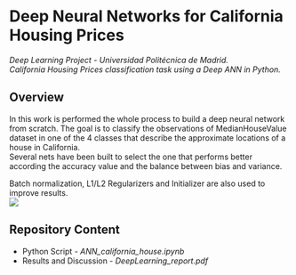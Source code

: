 # Deep Neural Networks for California Housing Prices
*Deep Learning Project - Universidad Politécnica de Madrid.    
California Housing Prices classification task using a Deep ANN in Python.*

## Overview 
In this work is performed the whole process to build a deep neural network from scratch.   The goal is to classify the observations of MedianHouseValue dataset in one of the 4 classes that describe the approximate locations of a house in California.  
Several nets have been built to select the one that performs better according the accuracy value and the balance between bias and variance.  
  
Batch normalization, L1/L2 Regularizers and Initializer are also used to improve results.  
![](https://user-images.githubusercontent.com/55877748/88208293-4af1cf80-cc51-11ea-95be-f3725604c3e8.png)

## Repository Content
- Python Script - *ANN_california_house.ipynb*
- Results and Discussion - *DeepLearning_report.pdf*
